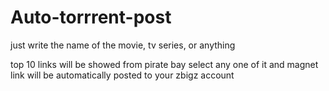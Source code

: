 # Auto-torrrent-post

just write the name of the movie, tv series, or anything

top 10 links will be showed from pirate bay
select any one of it and magnet link will be automatically posted to your zbigz account
